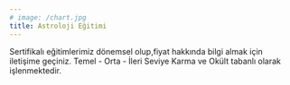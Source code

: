 ```yaml
---
# image: /chart.jpg
title: Astroloji Eğitimi
---
```


Sertifikalı eğitimlerimiz dönemsel olup,fiyat hakkında bilgi almak için iletişime geçiniz.
Temel - Orta - İleri Seviye Karma ve Okült tabanlı olarak işlenmektedir.
